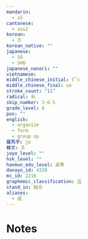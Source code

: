 ```yaml
---
mandarin:
  - zǔ
cantonese:
  - zou2
korean:
  - 조
korean_native: ""
japanese:
  - SO
  - SHO
japanese_nanori: ""
vietnamese:
middle_chinese_initial: t͡s
middle_chinese_final: uo
stroke_count: "11"
radical: 糸
skip_number: 1-6-5
grade_level: 4
pos: ""
english:
  - organize
  - form
  - group up
羅馬字: jo
韓文: 조
joyo_level: ""
hsk_level: ""
hanmun_edu_level: 高等
danayo_id: 4210
mc_id: 2216
graphemic_classification: 且
stand_in: 組合
aliases:
  - 组
---
```


# Notes
